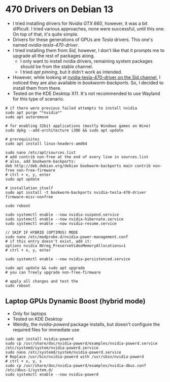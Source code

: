 # 470 Drivers on Debian 13

* I tried installing drivers for _Nvidia GTX 660_, however, it was a bit difficult. I tried various approaches, none were successful, until this one. On top of that, it's quite simple.
* Drivers for these generations of GPUs are _Tesla_ drivers. This one's named _nvidia-tesla-470-driver_.
* I tried installing them from _Sid_, however, I don't like that it prompts me to upgrade all the rest of packages along.
    * I only want to install nvidia drivers, remaining system packages should be from the stable channel.
    * I tried _apt pinning_, but it didn't work as intended.
* However, while looking at [nvidia-tesla-470-driver on the Sid channel](https://packages.debian.org/sid/nvidia-tesla-470-driver), I noticed they are also available in _bookworm-backports_. So, I decided to install them from there.
* Tested on the KDE Desktop X11. It's not recommended to use Wayland for this type of scenario.

```
# if there were previous failed attempts to install nvidia
sudo apt purge "*nvidia*"
sudo apt autoremove

# for enabling 32bit applications (mostly Windows games on Wine)
sudo dpkg --add-architecture i386 && sudo apt update

# prerequisites
sudo apt install linux-headers-amd64

sudo nano /etc/apt/sources.list
# add contrib non-free at the end of every line in sources.list
# also, add bookworm-backports:
deb http://deb.debian.org/debian bookworm-backports main contrib non-free non-free-firmware   
# ctrl + x, y, enter
sudo apt update

# installation itself
sudo apt install -t bookworm-backports nvidia-tesla-470-driver firmware-misc-nonfree

sudo reboot

sudo systemctl enable --now nvidia-suspend.service
sudo systemctl enable --now nvidia-hibernate.service
sudo systemctl enable --now nvidia-resume.service

// SKIP IF HYBRID (OPTIMUS) MODE
sudo nano /etc/modprobe.d/nvidia-power-management.conf
# if this entry doesn't exist, add it:
options nvidia NVreg_PreserveVideoMemoryAllocations=1
# ctrl + x, y, enter

sudo systemctl enable --now nvidia-persistenced.service

sudo apt update && sudo apt upgrade
# you can freely upgrade non-free-firmware

# apply all changes and test the 
sudo reboot
```

## Laptop GPUs Dynamic Boost (hybrid mode)

* Only for laptops
* Tested on KDE Desktop
* Weirdly, the _nvidia-powerd_ package installs, but doesn't configure the required files for immediate use

```
sudo apt install nvidia-powerd
sudo cp /usr/share/doc/nvidia-powerd/examples/nvidia-powerd.service /etc/systemd/system/nvidia-powerd.service
sudo nano /etc/systemd/system/nvidia-powerd.service
# Replace /usr/bin/nvidia-powerd with /usr/sbin/nvidia-powerd
# ctrl + x, y, s
sudo cp /usr/share/doc/nvidia-powerd/examples/nvidia-dbus.conf /etc/dbus-1/system.d/
sudo systemctl enable --now nvidia-powerd
```
